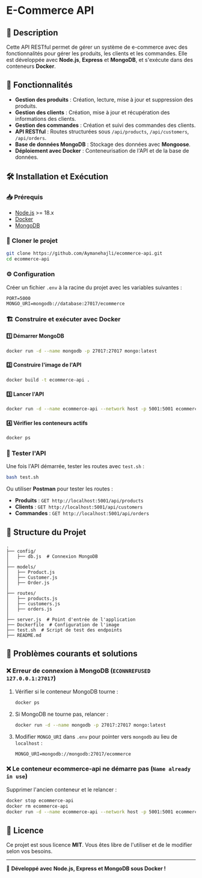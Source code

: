 # E-Commerce API

## 📌 Description

Cette API RESTful permet de gérer un système de e-commerce avec des fonctionnalités pour gérer les produits, les clients et les commandes. Elle est développée avec **Node.js**, **Express** et **MongoDB**, et s'exécute dans des conteneurs **Docker**.

## 🚀 Fonctionnalités

- **Gestion des produits** : Création, lecture, mise à jour et suppression des produits.
- **Gestion des clients** : Création, mise à jour et récupération des informations des clients.
- **Gestion des commandes** : Création et suivi des commandes des clients.
- **API RESTful** : Routes structurées sous `/api/products`, `/api/customers`, `/api/orders`.
- **Base de données MongoDB** : Stockage des données avec **Mongoose**.
- **Déploiement avec Docker** : Conteneurisation de l'API et de la base de données.

## 🛠️ Installation et Exécution

### 📥 Prérequis

- [Node.js](https://nodejs.org/) >= 18.x
- [Docker](https://www.docker.com/)
- [MongoDB](https://www.mongodb.com/)

### 📌 Cloner le projet

```bash
git clone https://github.com/Aymanehajli/ecommerce-api.git
cd ecommerce-api
```

### ⚙️ Configuration

Créer un fichier `.env` à la racine du projet avec les variables suivantes :

```
PORT=5000
MONGO_URI=mongodb://database:27017/ecommerce
```

### 🏗️ Construire et exécuter avec Docker

#### 1️⃣ **Démarrer MongoDB**

```bash
docker run -d --name mongodb -p 27017:27017 mongo:latest
```

#### 2️⃣ **Construire l'image de l'API**

```bash
docker build -t ecommerce-api .
```

#### 3️⃣ **Lancer l'API**

```bash
docker run -d --name ecommerce-api --network host -p 5001:5001 ecommerce-api:latest
```

#### 4️⃣ **Vérifier les conteneurs actifs**

```bash
docker ps
```

### 🔎 Tester l'API

Une fois l'API démarrée, tester les routes avec `test.sh` :

```bash
bash test.sh
```

Ou utiliser **Postman** pour tester les routes :

- **Produits** : `GET http://localhost:5001/api/products`
- **Clients** : `GET http://localhost:5001/api/customers`
- **Commandes** : `GET http://localhost:5001/api/orders`

## 📂 Structure du Projet

```
.
├── config/
│   ├── db.js  # Connexion MongoDB
│
├── models/
│   ├── Product.js
│   ├── Customer.js
│   ├── Order.js
│
├── routes/
│   ├── products.js
│   ├── customers.js
│   ├── orders.js
│
├── server.js  # Point d'entrée de l'application
├── Dockerfile  # Configuration de l'image
├── test.sh  # Script de test des endpoints
├── README.md
```

## 📌 Problèmes courants et solutions

### ❌ **Erreur de connexion à MongoDB (`ECONNREFUSED 127.0.0.1:27017`)**

1. Vérifier si le conteneur MongoDB tourne :
   ```bash
   docker ps
   ```
2. Si MongoDB ne tourne pas, relancer :
   ```bash
   docker run -d --name mongodb -p 27017:27017 mongo:latest
   ```
3. Modifier `MONGO_URI` dans `.env` pour pointer vers `mongodb` au lieu de `localhost` :
   ```
   MONGO_URI=mongodb://mongodb:27017/ecommerce
   ```

### ❌ **Le conteneur ecommerce-api ne démarre pas (`Name already in use`)**

Supprimer l'ancien conteneur et le relancer :
```bash
docker stop ecommerce-api
docker rm ecommerce-api
docker run -d --name ecommerce-api --network host -p 5001:5001 ecommerce-api:latest
```

## 📜 Licence

Ce projet est sous licence **MIT**. Vous êtes libre de l'utiliser et de le modifier selon vos besoins.

---

🚀 **Développé avec Node.js, Express et MongoDB sous Docker !**
